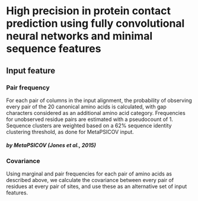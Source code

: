 # High precision in protein contact prediction using fully convolutional neural networks and minimal sequence features

## Input feature 

### Pair frequency
For each pair of columns in the
input alignment, the probability of observing every pair of the 20 canonical amino acids is calculated, with gap characters considered as
an additional amino acid category. Frequencies for unobserved residue pairs are estimated with a pseudocount of 1. Sequence clusters
are weighted based on a 62% sequence identity clustering threshold,
as done for MetaPSICOV input.

##### by MetaPSICOV (Jones et al., 2015)

### Covariance 
Using marginal and pair frequencies for each pair of amino acids as described above, we calculate the covariance between every pair of residues at every pair of sites, and use these as an alternative set of input features.
